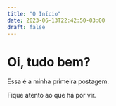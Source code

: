 ```yaml
---
title: "O Início"
date: 2023-06-13T22:42:50-03:00
draft: false
---
```


# Oi, tudo bem?

Essa é a minha primeira postagem.

Fique atento ao que há por vir.